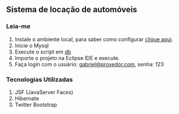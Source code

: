 Sistema de locação de automóveis
---

### Leia-me
1. Instale o ambiente local, para saber como configurar [clique aqui](https://github.com/gabrielfreire/java-cookbook-install).
2. Inicie o Mysql 
3. Execute o script em [db](/db)
4. Importe o projeto na Eclipse IDE e execute.
5. Faça login com o usuário: gabriel@provedor.com, senha: 123

### Tecnologias Utilizadas
1. JSF (JavaServer Faces)
2. Hibernate
3. Twitter Bootstrap 
    
